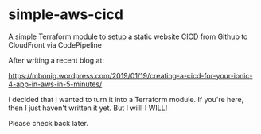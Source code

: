 # simple-aws-cicd
A simple Terraform module to setup a static website CICD from Github to CloudFront via CodePipeline

After writing a recent blog at:

https://mbonig.wordpress.com/2019/01/19/creating-a-cicd-for-your-ionic-4-app-in-aws-in-5-minutes/

I decided that I wanted to turn it into a Terraform module. If you're here, then I just haven't written it yet. But I will! I WILL!

Please check back later.
